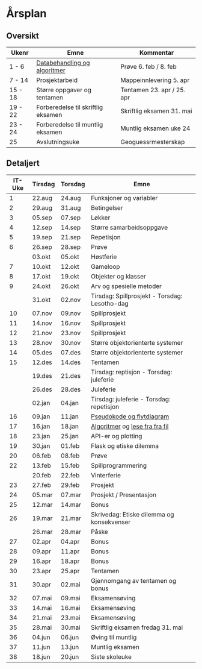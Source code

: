 # Årsplan

## Oversikt

| Ukenr   | Emne                                                            | Kommentar                  |
| ------- | --------------------------------------------------------------- | -------------------------- |
| 1 - 6   | [Databehandling og algoritmer](./databehandling-og-algoritmer/) | Prøve 6. feb / 8. feb      |
| 7 - 14  | Prosjektarbeid                                                  | Mappeinnlevering 5. apr    |
| 15 - 18 | Større oppgaver og tentamen                                     | Tentamen 23. apr / 25. apr |
| 19 - 22 | Forberedelse til skriftlig eksamen                              | Skriftlig eksamen 31. mai  |
| 23 - 24 | Forberedelse til muntlig eksamen                                | Muntlig eksamen uke 24     |
| 25      | Avslutningsuke                                                  | Geoguessrmesterskap        |

## Detaljert

| IT-Uke | Tirsdag | Torsdag | Emne                                                                   |
| ------ | ------- | ------- | ---------------------------------------------------------------------- |
| 1      | 22.aug  | 24.aug  | Funksjoner og variabler                                                |
| 2      | 29.aug  | 31.aug  | Betingelser                                                            |
| 3      | 05.sep  | 07.sep  | Løkker                                                                 |
| 4      | 12.sep  | 14.sep  | Større samarbeidsoppgave                                               |
| 5      | 19.sep  | 21.sep  | Repetisjon                                                             |
| 6      | 26.sep  | 28.sep  | Prøve                                                                  |
|        | 03.okt  | 05.okt  | Høstferie                                                              |
| 7      | 10.okt  | 12.okt  | Gameloop                                                               |
| 8      | 17.okt  | 19.okt  | Objekter og klasser                                                    |
| 9      | 24.okt  | 26.okt  | Arv og spesielle metoder                                               |
|        | 31.okt  | 02.nov  | Tirsdag: Spillprosjekt - Torsdag: Lesotho-dag                          |
| 10     | 07.nov  | 09.nov  | Spillprosjekt                                                          |
| 11     | 14.nov  | 16.nov  | Spillprosjekt                                                          |
| 12     | 21.nov  | 23.nov  | Spillprosjekt                                                          |
| 13     | 28.nov  | 30.nov  | Større objektorienterte systemer                                       |
| 14     | 05.des  | 07.des  | Større objektorienterte systemer                                       |
| 15     | 12.des  | 14.des  | Tentamen                                                               |
|        | 19.des  | 21.des  | Tirsdag: reptisjon - Torsdag: juleferie                                |
|        | 26.des  | 28.des  | Juleferie                                                              |
|        | 02.jan  | 04.jan  | Tirsdag: juleferie - Torsdag: repetisjon                               |
| 16     | 09.jan  | 11.jan  | [Pseudokode og flytdiagram](./pseudokode-og-flytdiagram.md)            |
| 17     | 16.jan  | 18.jan  | [Algoritmer](./algoritmer.md) og [lese fra fra fil](./lese-fra-fil.md) |
| 18     | 23.jan  | 25.jan  | API-er og plotting                                                     |
| 19     | 30.jan  | 01.feb  | Flask og etiske dilemma                                                |
| 20     | 06.feb  | 08.feb  | Prøve                                                                  |
| 22     | 13.feb  | 15.feb  | Spillprogrammering                                                     |
|        | 20.feb  | 22.feb  | Vinterferie                                                            |
| 23     | 27.feb  | 29.feb  | Prosjekt                                                               |
| 24     | 05.mar  | 07.mar  | Prosjekt / Presentasjon                                                |
| 25     | 12.mar  | 14.mar  | Bonus                                                                  |
| 26     | 19.mar  | 21.mar  | Skrivedag: Etiske dilemma og konsekvenser                              |
|        | 26.mar  | 28.mar  | Påske                                                                  |
| 27     | 02.apr  | 04.apr  | Bonus                                                                  |
| 28     | 09.apr  | 11.apr  | Bonus                                                                  |
| 29     | 16.apr  | 18.apr  | Bonus                                                                  |
| 30     | 23.apr  | 25.apr  | Tentamen                                                               |
| 31     | 30.apr  | 02.mai  | Gjennomgang av tentamen og bonus                                       |
| 32     | 07.mai  | 09.mai  | Eksamensøving                                                          |
| 33     | 14.mai  | 16.mai  | Eksamensøving                                                          |
| 34     | 21.mai  | 23.mai  | Eksamensøving                                                          |
| 35     | 28.mai  | 30.mai  | Skriftlig eksamen fredag 31. mai                                       |
| 36     | 04.jun  | 06.jun  | Øving til muntlig                                                      |
| 37     | 11.jun  | 13.jun  | Muntlig eksamen                                                        |
| 38     | 18.jun  | 20.jun  | Siste skoleuke                                                         |

